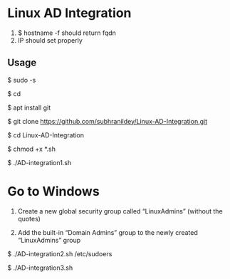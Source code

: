 # Linux AD Integration

1. $ hostname -f should return fqdn
2. IP should set properly

## Usage

$ sudo -s

$ cd

$ apt install git

$ git clone https://github.com/subhranildey/Linux-AD-Integration.git

$ cd Linux-AD-Integration

$ chmod +x *.sh

$ ./AD-integration1.sh

# Go to Windows

1. Create a new global security group called “LinuxAdmins” (without the quotes)

2. Add the built-in “Domain Admins” group to the newly created “LinuxAdmins” group

$ ./AD-integration2.sh /etc/sudoers

$ ./AD-integration3.sh
